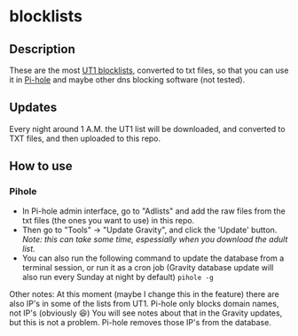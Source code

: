 # blocklists

## Description
These are the most [UT1 blocklists](https://dsi.ut-capitole.fr/blacklists/index_en.php), converted to txt files, so that you can use it in [Pi-hole](https://pi-hole.net/) and maybe other dns blocking software (not tested).

## Updates
Every night around 1 A.M. the UT1 list will be downloaded, and converted to TXT files, and then uploaded to this repo.

## How to use
### Pihole
- In Pi-hole admin interface, go to "Adlists" and add the raw files from the txt files (the ones you want to use) in this repo.
- Then go to "Tools" -> "Update Gravity", and click the 'Update' button. *Note: this can take some time, espessially when you download the adult list.*
- You can also run the following command to update the database from a terminal session, or run it as a cron job (Gravity database update will also run every Sunday at night by default)
  `pihole -g`

Other notes:
At this moment (maybe I change this in the feature) there are also IP's in some of the lists from UT1. Pi-hole only blocks domain names, not IP's (obviously :laughing:) You will see notes about that in the Gravity updates, but this is not a problem. Pi-hole removes those IP's from the database. 
